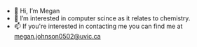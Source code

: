 - 👋 Hi, I’m Megan
- 👀 I’m interested in computer scince as it relates to chemistry.
- 📫 If you're interested in contacting me you can find me at megan.johnson0502@uvic.ca

<!---
megann-j/megann-j is a ✨ special ✨ repository because its `README.md` (this file) appears on your GitHub profile.
You can click the Preview link to take a look at your changes.
--->
